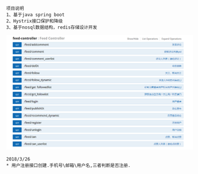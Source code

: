 ```
项目说明 
1、基于java spring boot 
2、Hystrix接口保护和降级
3、基于nosql数据结构，redis存储设计开发

```
   ![接口列表](QQ图片20180326162522.png)
```
2018/3/26
* 用户注册接口创建.手机号\邮箱\用户名,三者判断是否注册.

```   